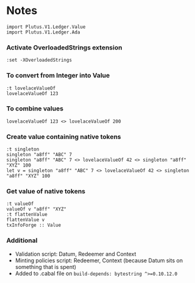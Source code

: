 # Notes
```
import Plutus.V1.Ledger.Value
import Plutus.V1.Ledger.Ada
```

### Activate OverloadedStrings extension
```
:set -XOverloadedStrings
```

### To convert from Integer into Value
```
:t lovelaceValueOf
lovelaceValueOf 123
```

### To combine values
```
lovelaceValueOf 123 <> lovelaceValueOf 200
```

### Create value containing native tokens
```
:t singleton
singleton "a8ff" "ABC" 7
singleton "a8ff" "ABC" 7 <> lovelaceValueOf 42 <> singleton "a8ff" "XYZ" 100
let v = singleton "a8ff" "ABC" 7 <> lovelaceValueOf 42 <> singleton "a8ff" "XYZ" 100
```

### Get value of native tokens
```
:t valueOf
valueOf v "a8ff" "XYZ"
:t flattenValue
flattenValue v
txInfoForge :: Value
```

### Additional
- Validation script: Datum, Redeemer and Context
- Minting policies script: Redeemer, Context (because Datum sits on something that is spent)
- Added to .cabal file on ```build-depends: bytestring ^>=0.10.12.0```